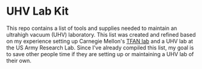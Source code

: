 UHV Lab Kit
===========
This repo contains a list of tools and supplies needed to maintain an ultrahigh vacuum (UHV) laboratory. This list was created and refined based on my experience setting up Carnegie Mellon's [TFAN lab](https://www.flickr.com/groups/tfan/) and a UHV lab at the US Army Research Lab. Since I've already compiled this list, my goal is to save other people time if they are setting up or maintaining a UHV lab of their own.
